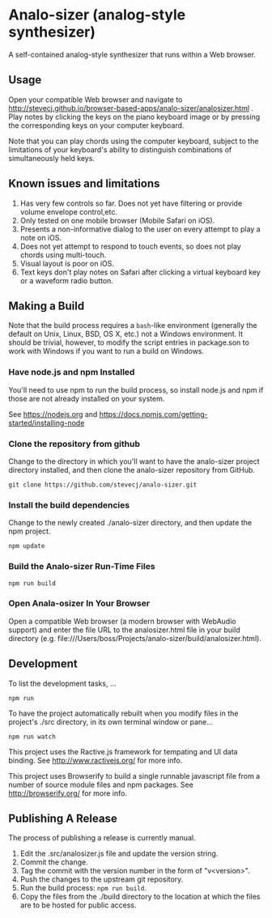 # Analo-sizer (analog-style synthesizer)

A self-contained analog-style synthesizer that runs within a Web browser.

## Usage

Open your compatible Web browser and navigate to
http://stevecj.github.io/browser-based-apps/analo-sizer/analosizer.html .
Play notes by clicking the keys on the piano keyboard image or by
pressing the corresponding keys on your computer keyboard.

Note that you can play chords using the computer keyboard, subject to
the limitations of your keyboard's ability to distinguish combinations
of simultaneously held keys.

## Known issues and limitations

1. Has very few controls so far.  Does not yet have filtering or provide
   volume envelope control,etc.
2. Only tested on one mobile browser (Mobile Safari on iOS).
3. Presents a non-informative dialog to the user on every attempt to play
   a note on iOS.
4. Does not yet attempt to respond to touch events, so does not play chords
   using multi-touch.
5. Visual layout is poor on iOS.
6. Text keys don't play notes on Safari after clicking a virtual keyboard
   key or a waveform radio button.

## Making a Build

Note that the build process requires a `bash`-like environment (generally
the default on Unix, Linux, BSD, OS X, etc.) not a Windows environment.
It should be trivial, however, to modify the script entries in package.son
to work with Windows if you want to run a build on Windows.

### Have node.js and npm Installed

You'll need to use npm to run the build process, so install node.js and
npm if those are not already installed on your system.

See https://nodejs.org and
https://docs.npmjs.com/getting-started/installing-node

### Clone the repository from github

Change to the directory in which you'll want to have the analo-sizer
project directory installed, and then clone the analo-sizer repository
from GitHub.

    git clone https://github.com/stevecj/analo-sizer.git

### Install the build dependencies

Change to the newly created ./analo-sizer directory, and then update the
npm project.

    npm update

### Build the Analo-sizer Run-Time Files

    npm run build

### Open Anala-osizer In Your Browser

Open a compatible Web browser (a modern browser with WebAudio support) and
enter the file URL to the analosizer.html file in your build directory
(e.g. file:///Users/boss/Projects/analo-sizer/build/analosizer.html).

## Development

To list the development tasks, ...

    npm run

To have the project automatically rebuilt when you modify files in the
project's ./src directory, in its own terminal window or pane...

    npm run watch

This project uses the Ractive.js framework for tempating and UI data
binding.  See http://www.ractivejs.org/ for more info.

This project uses Browserify to build a single runnable javascript file
from a number of source module files and npm packages.  See
http://browserify.org/ for more info.

## Publishing A Release

The process of publishing a release is currently manual.

1. Edit the .src/analosizer.js file and update the version string.
2. Commit the change.
3. Tag the commit with the version number in the form of "v&lt;version>".
4. Push the changes to the upstream git repository.
5. Run the build process: `npm run build`.
6. Copy the files from the ./build directory to the location at which
   the files are to be hosted for public access.
